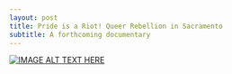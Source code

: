 ```yaml
---
layout: post
title: Pride is a Riot! Queer Rebellion in Sacramento
subtitle: A forthcoming documentary
---
```


[![IMAGE ALT TEXT HERE](https://img.youtube.com/vi/YNzKfEEsmqk/0.jpg)](https://youtu.be/YNzKfEEsmqk)
